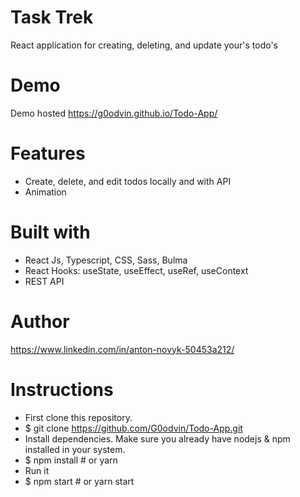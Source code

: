 # Task Trek

React application for creating, deleting, and update your's todo's

# Demo

Demo hosted  https://g0odvin.github.io/Todo-App/

# Features
* Create, delete, and edit todos locally and with API
* Animation

# Built with
* React Js, Typescript, CSS, Sass, Bulma
* React Hooks: useState, useEffect, useRef, useContext
* REST API

# Author
https://www.linkedin.com/in/anton-novyk-50453a212/

# Instructions
* First clone this repository.
* $ git clone https://github.com/G0odvin/Todo-App.git
* Install dependencies. Make sure you already have nodejs & npm installed in your system.
* $ npm install # or yarn
* Run it
* $ npm start # or yarn start
